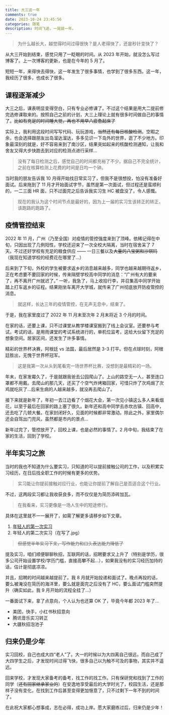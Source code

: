```yaml
---
title: 大三这一年
comments: true
date: 2023-10-24 23:45:56
categories: 随笔
description: 时间飞逝，一晃就一年。
---
```


> 为什么越长大，越觉得时间过得很快？是人老得快了，还是秒针变快了？

从大三开始到结束，感觉只用了一眨眼的时间。从 2023 年开始，就没怎么写过博客了。上一次博客的更新，也是在今年的 5 月了。

短短一年，来得快去得快，这一年发生了很多事情，也学到了很多东西。这一年，我经历了很多，也成长了很多。

## 课程逐渐减少

大三之后，课表明显变得空白，只有专业必修课了。不过这个结果是用大二提前修完选修课取来的。按照自己之前的计划，大三上理论上就有很多时间做自己的事情了。~~比如有充足的时间睡大觉，再也不用早八疲惫起床了~~

实际上，我利用这段时间写写代码、玩玩游戏，~~当然还有每日核酸检测~~。空暇之余，也会选择跟朋友出岛溜达溜达，多多见识一下岛外的世界，逛了不少地方。印象最深刻的就是，好不容易来到了南沙区，结果突如起来的核酸检测通知，让我和舍友又得大步快跑去到对应的检测点进行采样...

> 没有了每日检测之后，感觉自己的时间都充裕了不少。据自己不完全统计，之前在核算检测上花费的时间是日均一个钟。

当时我的朋友告诉我 10 月得开始找日常实习了，但我不是很想投，怕没有准备好面试。后来拖到了 11 月才开始面试字节，虽然是第一次面试，但过程还是蛮顺利的，一二三面 HR 面，只不过面完之后告诉我实习生 HC 被盘没了，令人感慨。

> 现在的我认为这个时间节点是最好的，因为上一届的实习生该转正的转正，该跑路的跑路了。

## 疫情管控结束

2022 年 11 月，广州（乃至全国）对疫情的管控强度来到了顶峰。依稀记得在中旬，只因出现了几例阳性，学校还迎来了一次全校大隔离，当时在宿舍呆了 7 天。不过还好学校有充足的粮食供应 —— 一日三餐以及~~大量的八宝粥和沙琪玛~~（我现在知道学校的经费花在哪里了...）

后来到了下旬，外校的学生被要求返乡的消息越来越多，同学也越来越期待返乡，正在考虑要不要回家的时候，传来隔壁学校高中同学的消息：“广州有大的要来了，再不离开广州就迟了。” 一听，我急了，马上收拾行李，并召集高中同学开始踏上打车返乡的征程。结果刚坐车离开大学城，就传来了广州彻底放开防疫管控的消息。

> 就这样，长达三年的疫情管控，在无声无息中，结束了。

于是，我在家里度过了 2022 年 11 月末至次年 2 月末将近 3 个月的时间。

在家的话，还要上课，只不过课堂从教学楼课室搬到了线上会议室。还要参与考试，考试的话，是用雨课堂的考试系统进行的，单机位监考，这给大伙留下充足的想象空间。居家区间，还发生了许多事情。

精彩的世界杯决赛，阿根廷 vs 法国，最后居然是 3-3 打平。但在点球时刻，阿根廷胜出，无愧于世界杯冠军。

> 这是我第一次从头到尾看完一场世界杯比赛，没想到是最精彩的一场。

年末，在家发霉久了，于是就跟我爸去公园爬山了。上山的路空无一人，甚至连口罩都不用戴。去爬山的那几天，还买了个空气炸烤箱回家，可惜只炸了次鸡焗了次鸡就吃灰了...后来生病的人越来越多，就没再去爬山了。

接下来就是新年了，年初一去江边看了个烟花大会，第一次见小镇这么多人来看烟花，以至于最后在回家的路上塞了很久。新年还和高中同学去赤坎古镇、回高中，还去吃了几顿大餐。在家封闭好久，见面的时候都非常激动。除此之外，家里偶尔还会自驾出门兜风，虽然都是市内的景点...

新年过完了，管控放开了，回校上课，也是必然的事情了。2 月中旬，我结束了在家的生活，回到了学校。

## 半年实习之旅

当时的我也不知道为什么要实习，只知道的可以提前接触公司的工作，以及积累实习经历，在日后找全职工作的时候有更多的优势。

> 实习能让你提前接触对应行业，也能让你提前了解自己是否适合这个行业。

不过，这两段实习都让我收获良多，而不仅仅是为简历添砖加瓦。

> 在我看来，实习更像是一场人生中的短途修行。

具体在这里就不一一展开了，如需了解更多请移步如下文章。

1. [年轻人的第一次实习](https://situ2001.com/blog/my-first-internship)
2. 年轻人的第二次实习（在写了.jpg）

> ~~但感觉半年实习下来，写作能力和口头表达能力降低了~~

提及实习，咱们顺便聊聊秋招，互联网的话，招聘要求又上升了（特别是学历，很多公司开始设置学校/学历门槛，直接高攀不起...），如果我没有的实习经历加持的话，估计是彻底凉凉。

并且，招聘的时间越来越提前了。我 8 月就开始投递和面试了。晚点再投的话，要么被淹没在简历的海洋里，要么就是面完之后没有了 HC，要么面试门槛突然提升（确实如此，我 9 月开始的流程全挂了...）

一番面试下来，拿了点意向，个人认为也还算 OK 了，毕竟今年都 2023 年了...

- 美团，快手，小红书秋招意向
- 腾讯音乐实习转正
- 大疆秋招泡池子

## 归来仍是少年

实习回校，自己也成大四“老人”了。大一的时候以为大四离自己很远，而自己成了大四学生之后，才发现时间过得飞快，很多自己以为触不可及的事物，其实并不遥远。

回来学校，才发现大家备考的备考，找工作的找工作。只有保研党和找到了工作的同学（~~还有回家继承家业的~~）在安逸地享受最后的大学时光了，校园生活，还是那样子没有变化，在找到工作后甚至变得更加惬意了，只不过剩下一年不到的时间了。

在此祝大家都心想事成，志在必得，成功上岸。愿大家磨练过后，归来仍是少年！
